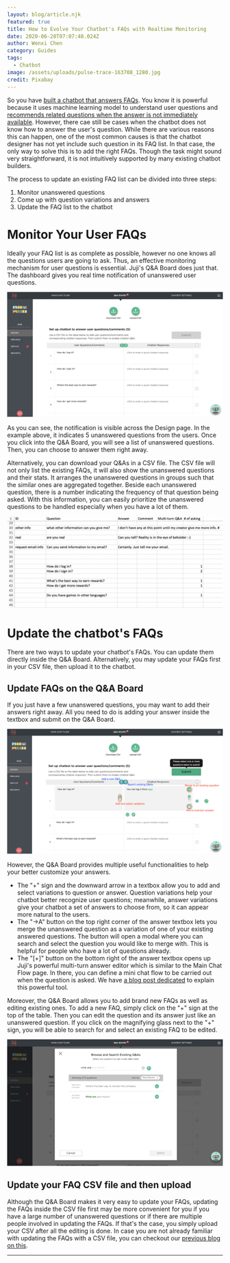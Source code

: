 ```yaml
---
layout: blog/article.njk
featured: true
title: How to Evolve Your Chatbot's FAQs with Realtime Monitoring
date: 2020-06-28T07:07:48.024Z
author: Wenxi Chen
category: Guides
tags:
  - Chatbot
image: /assets/uploads/pulse-trace-163708_1280.jpg
credit: Pixabay
---
```

So you have [built a chatbot that answers FAQs](https://juji.io/blog/building-a-smart-chatbot-in-a-few-minutes-to-answer-free-text-questions/). You know it is powerful because it uses machine learning model to understand user questions and [recommends related questions when the answer is not immediately available](https://juji.io/blog/question-recommendation/). However, there cae still be cases when the chatbot does not know how to answer the user's question. While there are various reasons this can happen, one of the most common causes is that the chatbot designer has not yet include such question in its FAQ list. In that case, the only way to solve this is to add the right FAQs. Though the task might sound very straightforward, it is not intuitively supported by many existing chatbot builders.

The process to update an existing FAQ list can be divided into three steps:

1. Monitor unanswered questions
2. Come up with question variations and answers
3. Update the FAQ list to the chatbot

# Monitor Your User FAQs

Ideally your FAQ list is as complete as possible, however no one knows all the questions users are going to ask. Thus, an effective monitoring mechanism for user questions is essential. Juji's Q&A Board does just that. The dashboard gives you real time notification of unanswered user questions. 

![Juji Q&A Board showing unanswered questions in real time](/assets/uploads/screen-shot-2020-07-11-at-5.52.19-pm.png "Juji Q&A Board showing unanswered questions in real time")

As you can see, the notification is visible across the Design page. In the example above, it indicates 5 unanswered questions from the users. Once you click into the Q&A Board, you will see a list of unanswered questions. Then, you can choose to answer them right away.

Alternatively, you can download your Q&As in a CSV file. The CSV file will not only list the existing FAQs, it will also show the unanswered questions and their stats. It arranges the unanswered questions in groups such that the similar ones are aggregated together. Beside each unanswered question, there is a number indicating the frequency of that question being asked. With this information, you can easily prioritize the unanswered questions to be handled especially when you have a lot of them.

![Downloaded Q&A CSV groups related unanswered questions together with stats on how many times each question has been asked](/assets/uploads/screen-shot-2020-06-30-at-10.01.17-pm.png "Downloaded Q&A CSV groups related unanswered questions together with stats on how many times each question has been asked")

# Update the chatbot's FAQs

There are two ways to update your chatbot's FAQs. You can update them directly inside the Q&A Board. Alternatively, you may update your FAQs first in your CSV file, then upload it to the chatbot.

## Update FAQs on the Q&A Board

If you just have a few unanswered questions, you may want to add their answers right away. All you need to do is adding your answer inside the textbox and submit on the Q&A Board. 

![Add an answer to an unanswered question in Q&A Board](/assets/uploads/screen-shot-2020-07-11-at-7.52.30-pm.png "Add an answer to an unanswered question in Q&A Board")

However, the Q&A Board provides multiple useful functionalities to help your better customize your answers.

* The "+" sign and the downward arrow in a textbox allow you to add and select variations to question or answer. Question variations help your chatbot better recognize user questions; meanwhile, answer variations give your chatbot a set of answers to choose from, so it can appear more natural to the users.
* The "->A" button on the top right corner of the answer textbox lets you merge the unanswered question as a variation of one of your existing answered questions. The button will open a modal where you can search and select the question you would like to merge with. This is helpful for people who have a lot of questions already.
* The "\[+]" button on the bottom right of the answer textbox opens up Juji's powerful multi-turn answer editor which is similar to the Main Chat Flow page. In there, you can define a mini chat flow to be carried out when the question is asked. We have [a blog post dedicated](https://juji.io/blog/how-to-make-your-chatbot-to-answer-non-trivial-questions/) to explain this powerful tool.

Moreover, the Q&A Board allows you to add brand new FAQs as well as editing existing ones. To add a new FAQ, simply click on the "+" sign at the top of the table. Then you can edit the question and its answer just like an unanswered question. If you click on the magnifying glass next to the "+" sign, you will be able to search for and select an existing FAQ to be edited.

![Search an existing FAQ to edit](/assets/uploads/screen-shot-2020-07-11-at-7.38.19-pm.png "Search an existing FAQ to edit")

## Update your FAQ CSV file and then upload

Although the Q&A Board makes it very easy to update your FAQs, updating the FAQs inside the CSV file first may be more convenient for you if you have a large number of unanswered questions or if there are multiple people involved in updating the FAQs. If that's the case, you simply upload your CSV after all the editing is done. In case you are not already familiar with updating the FAQs with a CSV file, you can checkout our [previous blog on this](https://juji.io/blog/building-a-smart-chatbot-in-a-few-minutes-to-answer-free-text-questions/).

---

